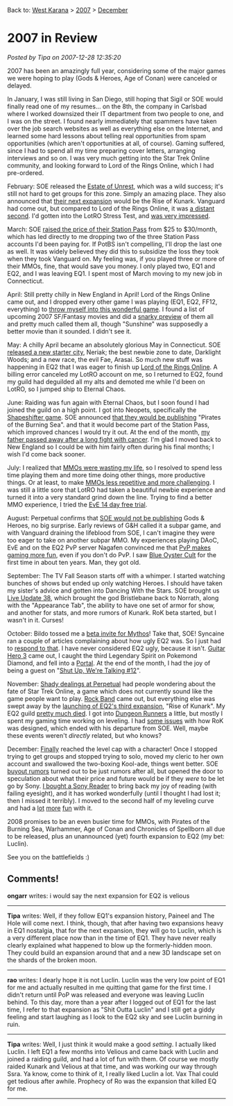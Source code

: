 Back to: [West Karana](/posts/westkarana.md) > [2007](/posts/2007/westkarana.md) > [December](./westkarana.md)
# 2007 in Review

*Posted by Tipa on 2007-12-28 12:35:20*

2007 has been an amazingly full year, considering some of the major games we were hoping to play (Gods & Heroes, Age of Conan) were canceled or delayed.

In January, I was still living in San Diego, still hoping that Sigil or SOE would finally read one of my resumes... on the 8th, the company in Carlsbad where I worked downsized their IT department from two people to one, and I was on the street. I found nearly immediately that spammers have taken over the job search websites as well as everything else on the Internet, and learned some hard lessons about telling real opportunities from spam opportunities (which aren't opportunities at all, of course). Gaming suffered, since I had to spend all my time preparing cover letters, arranging interviews and so on. I was very much getting into the Star Trek Online community, and looking forward to Lord of the Rings Online, which I had pre-ordered.

February: SOE released the [Estate of Unrest](../../../index.php/2007/02/28/eq2-unrest-peek/), which was a wild success; it's still not hard to get groups for this zone. Simply an amazing place. They also announced that [their next expansion](../../../index.php/2007/02/23/eq2-waiting-for-kunark/) would be the Rise of Kunark. Vanguard had come out, but compared to Lord of the Rings Online, it was [a distant second](../../../index.php/2007/02/26/lotro-vs-vanguard/). I'd gotten into the LotRO Stress Test, and [was very impressed](../../../index.php/2007/02/26/lotro-post-mortem/).

March: SOE [raised the price of their Station Pass](../../../index.php/2007/03/01/goodbye-station-access/) from $25 to $30/month, which has led directly to me dropping two of the three Station Pass accounts I'd been paying for. If PotBS isn't compelling, I'll drop the last one as well. It was widely believed they did this to subsidize the loss they took when they took Vanguard on. My feeling was, if you played three or more of their MMOs, fine, that would save you money. I only played two, EQ1 and EQ2, and I was leaving EQ1. I spent most of March moving to my new job in Connecticut.

April: Still pretty chilly in New England in April! Lord of the Rings Online came out, and I dropped every other game I was playing (EQ1, EQ2, FF12, everything) to [throw myself into this wonderful game](../../../index.php/2007/04/25/the-good-and-the-bad-of-lord-of-the-rings-online/). I found a list of upcoming 2007 SF/Fantasy movies and did a [snarky preview](../../../index.php/2007/04/24/your-guide-to2007-scifi-movies/) of them all and pretty much called them all, though "Sunshine" was supposedly a better movie than it sounded. I didn't see it.

May: A chilly April became an absolutely glorious May in Connecticut. SOE [released a new starter city](../../../index.php/2007/05/25/eq2-neriak-old-and-new/), Neriak; the best newbie zone to date, Darklight Woods; and a new race, the evil Fae, Arasai. So much new stuff was happening in EQ2 that I was eager to finish up [Lord of the Rings Online](../../../index.php/2007/05/16/lotro-finished-book-iii/). A billing error canceled my LotRO account on me, so I returned to EQ2, found my guild had deguilded all my alts and demoted me while I'd been on LotRO, so I jumped ship to Eternal Chaos. 

June: Raiding was fun again with Eternal Chaos, but I soon found I had joined the guild on a high point. I got into Neopets, specifically the [Shapeshifter game](../../../index.php/2007/06/23/neopets-lambda-calculus-and-decision-tree-pruning/). SOE announced [that they would be publishing](../../../index.php/2007/06/26/soe-publishes-pirates/) "Pirates of the Burning Sea". and that it would become part of the Station Pass, which improved chances I would try it out. At the end of the month, [my father passed away after a long fight with cancer](../../../index.php/2007/07/03/in-memoriam-brief-afk/). I'm glad I moved back to New England so I could be with him fairly often during his final months; I wish I'd come back sooner.

July: I realized that [MMOs were wasting my life](../../../index.php/2007/07/12/thank-you-now-its-time-to-rethink-my-life/), so I resolved to spend less time playing them and more time doing other things, more productive things. Or at least, to make [MMOs less repetitive and more challenging](../../../index.php/2007/07/12/dogs-and-frisbees-why-mmos-suck/). I was still a little sore that LotRO had taken a beautiful newbie experience and turned it into a very standard grind down the line. Trying to find a better MMO experience, I tried the [EvE 14 day free trial](../../../index.php/2007/07/17/games-that-at-least-try-eve-online/).

August: Perpetual confirms that [SOE would not be publishing](../../../index.php/2007/08/24/gods-heroes-goes-solo/) Gods & Heroes, no big surprise. Early reviews of G&H called it a subpar game, and with Vanguard draining the lifeblood from SOE, I can't imagine they were too eager to take on another subpar MMO. My experiences playing DAoC, EvE and on the EQ2 PvP server Nagafen convinced me that [PvP makes gaming more fun](../../../index.php/2007/08/02/you-think-you-hate-pvp-but-you-dont/), even if you don't do PvP. I saw [Blue Oyster Cult](../../../index.php/2007/08/03/briefly-boc/) for the first time in about ten years. Man, they got old.

September: The TV Fall Season starts off with a whimper. I started watching bunches of shows but ended up only watching Heroes. I should have taken my sister's advice and gotten into Dancing With the Stars. SOE brought us [Live Update 38](../../../index.php/2007/09/14/eq2-bristlebane-kunark-and-dressing-up-for-live-update-38/), which brought the god Bristlebane back to Norrath, along with the "Appearance Tab", the ability to have one set of armor for show, and another for stats, and more rumors of Kunark. RoK beta started, but I wasn't in it. Curses!

October: Bildo tossed me a [beta invite for Mythos](../../../index.php/2007/10/25/mythos-beta/)! Take that, SOE! Syncaine ran a couple of articles complaining about how ugly EQ2 was. So I just had to [respond to that](../../../index.php/2007/10/27/eq2-screenshot-throwdown/). I have never considered EQ2 ugly, because it isn't. [Guitar Hero 3](../../../index.php/2007/10/28/gh3-ftw/) came out, I caught the third Legendary Spirit on Pokemond Diamond, and fell into a [Portal](../../../index.php/2007/10/29/portal/). At the end of the month, I had the joy of being a guest on "[Shut Up, We're Talking #12](../../../index.php/2007/10/30/suwt-12/)".

November: [Shady dealings at Perpetual](../../../index.php/2007/11/27/star-trek-online-no-more-captain-kirk/) had people wondering about the fate of Star Trek Online, a game which does not currently sound like the game people want to play. [Rock Band](../../../index.php/2007/11/24/rock-band-well-get-medium-on-yo-azz/) came out, but everything else was swept away by the [launching of EQ2's third expansion](../../../index.php/2007/11/14/eq2-rise-of-kunark-day-one/), "Rise of Kunark". My EQ2 guild [pretty much died](../../../index.php/2007/11/30/eq2-failure-cascade/). I got into [Dungeon Runners](../../../index.php/2007/11/04/dungeon-runners-now-with-cool-pvp-added/) a little, but mostly I spent my gaming time working on leveling. I had [some issues](../../../index.php/2007/11/19/eq2-response-to-scott-hartsman/) with how RoK was designed, which ended with his departure from SOE. Well, maybe these events weren't *directly* related, but who knows?

December: [Finally](../../../index.php/2007/12/28/eq2-dina-turns-80-how-does-she-look-so-young/) reached the level cap with a character! Once I stopped trying to get groups and stopped trying to solo, moved my cleric to her own account and swallowed the two-boxing Kool-ade, things went better. SOE [buyout rumors](../../../index.php/2007/12/23/soe-tempest-in-a-teapot/) turned out to be just rumors after all, but opened the door to speculation about what their price and future would be if they *were* to be let go by Sony. [I bought a Sony Reader](../../../index.php/2007/12/12/i-love-my-sony-reader-and-so-does-my-cat/) to bring back my joy of reading (with failing eyesight), and it has worked wonderfully (until I thought I had lost it; then I missed it terribly). I moved to the second half of my leveling curve and had a [lot](../../../index.php/2007/12/10/eq2-the-city-of-mist/) [more](../../../index.php/2007/12/11/eq2-charasis-the-vault/) [fun](../../../index.php/2007/12/23/eq2-stuff-dies-halflings-get-wet-film-at-11/) with it.

2008 promises to be an even busier time for MMOs, with Pirates of the Burning Sea, Warhammer, Age of Conan and Chronicles of Spellborn all due to be released, plus an unannounced (yet) fourth expansion to EQ2 (my bet: Luclin).

See you on the battlefields :)

## Comments!

**ongarr** writes: i would say the next expansion for EQ2 is velious

---

**Tipa** writes: Well, if they follow EQ1's expansion history, Paineel and The Hole will come next. I think, though, that after having two expansions heavy in EQ1 nostalgia, that for the next expansion, they will go to Luclin, which is a very different place now than in the time of EQ1. They have never really clearly explained what happened to blow up the formerly-hidden moon. They could build an expansion around that and a new 3D landscape set on the shards of the broken moon.

---

**rao** writes: I dearly hope it is not Luclin. Luclin was the very low point of EQ1 for me and actually resulted in me quitting that game for the first time. I didn't return until PoP was released and everyone was leaving Luclin behind. To this day, more than a year after I logged out of EQ1 for the last time, I refer to that expansion as "Shit Outta Luclin" and I still get a giddy feeling and start laughing as I look to the EQ2 sky and see Luclin burning in ruin.

---

**Tipa** writes: Well, I just think it would make a good *setting*. I actually liked Luclin. I left EQ1 a few months into Velious and came back with Luclin and joined a raiding guild, and had a lot of fun with them. Of course we mostly raided Kunark and Velious at that time, and was working our way through Ssra. Ya know, come to think of it, I really liked Luclin a lot. Vax Thal could get tedious after awhile. Prophecy of Ro was the expansion that killed EQ for me.

---

